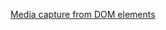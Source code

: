 
[Media capture from DOM elements](https://developers.google.com/web/updates/2017/10/nic62#media-capture)
